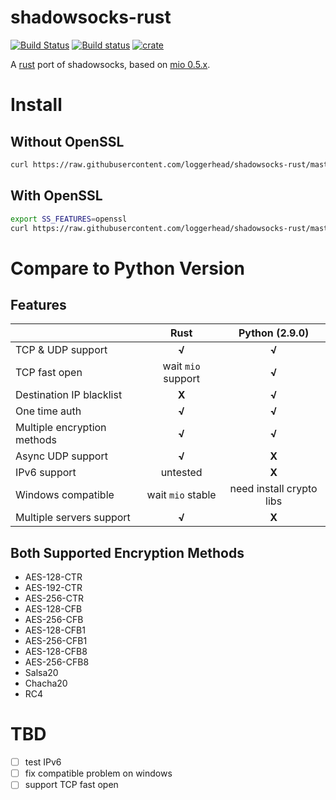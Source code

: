 # shadowsocks-rust
[![Build Status](https://travis-ci.org/loggerhead/shadowsocks-rust.svg?branch=master)](https://travis-ci.org/loggerhead/shadowsocks-rust)
[![Build status](https://ci.appveyor.com/api/projects/status/ti4hi7era48ltxq4?svg=true)](https://ci.appveyor.com/project/loggerhead/shadowsocks-rust)
[![crate](https://img.shields.io/crates/v/shadowsocks.svg)](https://crates.io/crates/shadowsocks)

A [rust](https://www.rust-lang.org) port of shadowsocks, based on [mio 0.5.x](https://crates.io/crates/mio).

# Install
## Without OpenSSL
```bash
curl https://raw.githubusercontent.com/loggerhead/shadowsocks-rust/master/install.sh -sSf | sh
```

## With OpenSSL
```bash
export SS_FEATURES=openssl
curl https://raw.githubusercontent.com/loggerhead/shadowsocks-rust/master/install.sh -sSf | sh
```

# Compare to Python Version
## Features

|                             |        Rust        |      Python (2.9.0)      |
| --------------------------- | :----------------: | :----------------------: |
| TCP & UDP support           |       __√__        |          __√__           |
| TCP fast open               | wait `mio` support |          __√__           |
| Destination IP blacklist    |       __X__        |          __√__           |
| One time auth               |       __√__        |          __√__           |
| Multiple encryption methods |       __√__        |          __√__           |
| Async UDP support           |       __√__        |          __X__           |
| IPv6 support                |      untested      |          __X__           |
| Windows compatible          | wait `mio` stable  | need install crypto libs |
| Multiple servers support    |       __√__        |          __X__           |

## Both Supported Encryption Methods

* AES-128-CTR
* AES-192-CTR
* AES-256-CTR
* AES-128-CFB
* AES-256-CFB
* AES-128-CFB1
* AES-256-CFB1
* AES-128-CFB8
* AES-256-CFB8
* Salsa20
* Chacha20
* RC4

# TBD
- [ ] test IPv6
- [ ] fix compatible problem on windows
- [ ] support TCP fast open
